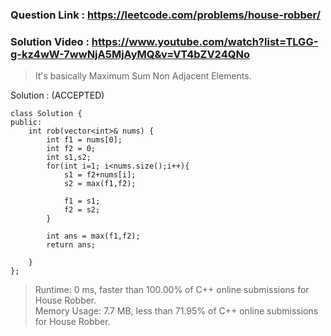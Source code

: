 ### Question Link : https://leetcode.com/problems/house-robber/ <br>

### Solution Video : https://www.youtube.com/watch?list=TLGG-g-kz4wW-7wwNjA5MjAyMQ&v=VT4bZV24QNo <br>

> It's basically Maximum Sum Non Adjacent Elements. 

Solution : (ACCEPTED)

```
class Solution {
public:
    int rob(vector<int>& nums) {
        int f1 = nums[0];
        int f2 = 0;
        int s1,s2;
        for(int i=1; i<nums.size();i++){
            s1 = f2+nums[i];
            s2 = max(f1,f2);
            
            f1 = s1;
            f2 = s2;
        }
        
        int ans = max(f1,f2);
        return ans;
        
    }
};
```

> Runtime: 0 ms, faster than 100.00% of C++ online submissions for House Robber.<br>
> Memory Usage: 7.7 MB, less than 71.95% of C++ online submissions for House Robber.